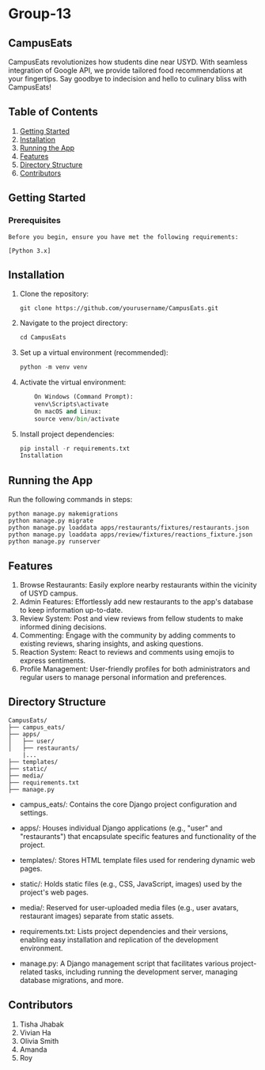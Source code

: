 # Group-13

## CampusEats

CampusEats revolutionizes how students dine near USYD. With seamless integration of Google API, we provide tailored food recommendations at your fingertips. Say goodbye to indecision and hello to culinary bliss with CampusEats!

## Table of Contents
1. [Getting Started](#2)
2. [Installation](#3)
3. [Running the App](#4)
4. [Features](#5)
5. [Directory Structure](#6)
6. [Contributors](#7)

## <a id="2">Getting Started</a>
### Prerequisites

    Before you begin, ensure you have met the following requirements:

    [Python 3.x]

## <a id="3">Installation</a>
1. Clone the repository:
    ```
    git clone https://github.com/yourusername/CampusEats.git

    ```

2. Navigate to the project directory:
    ```python
    cd CampusEats
    ```

3. Set up a virtual environment (recommended):
    ```python
    python -m venv venv
    ```

4. Activate the virtual environment:

    ```python
        On Windows (Command Prompt):
        venv\Scripts\activate
        On macOS and Linux:
        source venv/bin/activate
    ```

5. Install project dependencies:
    ```python
    pip install -r requirements.txt
    Installation
    ```
## <a id="4">Running the App</a>
Run the following commands in steps:

```
python manage.py makemigrations
python manage.py migrate
python manage.py loaddata apps/restaurants/fixtures/restaurants.json
python manage.py loaddata apps/review/fixtures/reactions_fixture.json
python manage.py runserver
```

## <a id="5">Features</a>

1. Browse Restaurants: Easily explore nearby restaurants within the vicinity of USYD campus.
2. Admin Features: Effortlessly add new restaurants to the app's database to keep information up-to-date.
3. Review System: Post and view reviews from fellow students to make informed dining decisions.
4. Commenting: Engage with the community by adding comments to existing reviews, sharing insights, and asking questions.
5. Reaction System: React to reviews and comments using emojis to express sentiments.
6. Profile Management: User-friendly profiles for both administrators and regular users to manage personal information and preferences.

## <a id="6">Directory Structure</a>
```
CampusEats/
├── campus_eats/
├── apps/
│   ├── user/
│   ├── restaurants/
    |...
├── templates/
├── static/
├── media/
├── requirements.txt
├── manage.py
```


- campus_eats/: Contains the core Django project configuration and settings.

- apps/: Houses individual Django applications (e.g., "user" and "restaurants") that encapsulate specific features and functionality of the project.

- templates/: Stores HTML template files used for rendering dynamic web pages.

- static/: Holds static files (e.g., CSS, JavaScript, images) used by the project's web pages.

- media/: Reserved for user-uploaded media files (e.g., user avatars, restaurant images) separate from static assets.

- requirements.txt: Lists project dependencies and their versions, enabling easy installation and replication of the development environment.

- manage.py: A Django management script that facilitates various project-related tasks, including running the development server, managing database migrations, and more.

## <a id="7">Contributors</a>
1. Tisha Jhabak
2. Vivian Ha
3. Olivia Smith
4. Amanda
5. Roy



